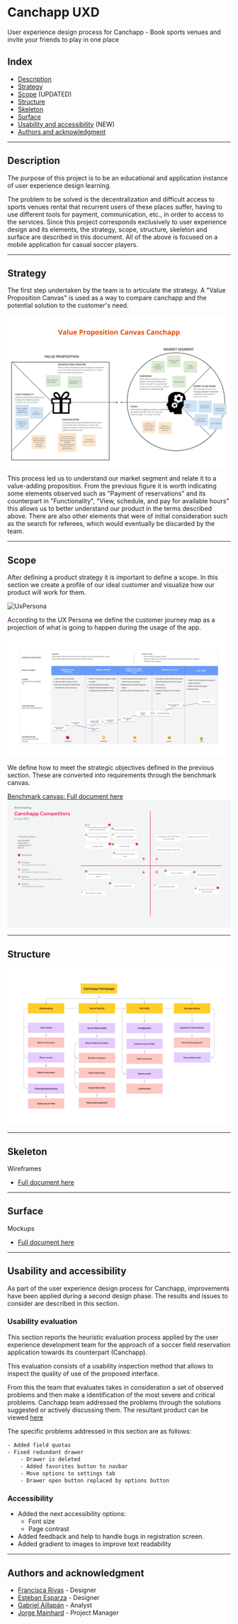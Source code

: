 # Canchapp UXD
User experience design process for Canchapp - Book sports venues and invite your friends to play in one place

## Index
- [Description](#description)
- [Strategy](#strategy)
- [Scope](#scope) (UPDATED)
- [Structure](#structure)
- [Skeleton](#skeleton)
- [Surface](#surface)
- [Usability and accessibility](#usability-and-accessibility) (NEW)
- [Authors and acknowledgment](#authors-and-acknowledgment)

---

## Description
The purpose of this project is to be an educational and application instance of user experience design learning.

The problem to be solved is the decentralization and difficult access to sports venues rental that recurrent
users of these places suffer, having to use different tools for payment, communication, etc., in order to access to the services. 
Since this project corresponds exclusively to user experience design and its elements, the strategy, scope, structure, skeleton and surface are described in this document.
All of the above is focused on a mobile application for casual soccer players.

---

## Strategy
The first step undertaken by the team is to articulate the strategy. A "Value Proposition Canvas" is used as a way to compare canchapp and the potential solution to the customer's need.

![ValuePropositionCanvas](deliverables/ValuePropositionCanvas.png)

This process led us to understand our market segment and relate it to a value-adding proposition. From the previous figure it is worth indicating some elements observed such as "Payment of reservations" and its counterpart in "Functionality", "View, schedule, and pay for available hours" this allows us to better understand our product in the terms described above. There are also other elements that were of initial consideration such as the search for referees, which would eventually be discarded by the team.

---

## Scope
After defining a product strategy it is important to define a scope. In this section we create a profile of our ideal customer and visualize how our product will work for them.

![UxPersona](deliverables/UxPersona.png)

According to the UX Persona we define the customer journey map as a projection of what is going to happen during the usage of the app.

![CJM](deliverables/CJM.png)

We define how to meet the strategic objectives defined in the previous section. These are converted into requirements through the benchmark canvas.

[Benchmark canvas: Full document here](deliverables/BenchmarkCanvas.pdf)
![BenchmarkCanvas](deliverables/BenchmarkCanvas.png)

---

## Structure
![NavigationDiagram](deliverables/NavigationDiagram.png)

---

## Skeleton
Wireframes
- [Full document here](deliverables/Wireframes.pdf)

---

## Surface

Mockups
- [Full document here](deliverables/Mockups.pdf)

---

## Usability and accessibility
As part of the user experience design process for Canchapp, improvements have been applied during a second design phase. The results and issues to consider are described in this section.

### Usability evaluation
This section reports the heuristic evaluation process applied by the user experience development team for the approach of a soccer field reservation application towards its counterpart (Canchapp).

This evaluation consists of a usability inspection method that allows to inspect the quality of use of the proposed interface.

From this the team that evaluates takes in consideration a set of observed problems and then make a identification of the most severe and critical problems. Canchapp team addressed the problems through the solutions suggested or actively discussing them. The resultant product can be viewed [here](deliverables/MockupsImprovements.pdf)

The specific problems addressed in this section are as follows:
```
- Added field quotas
- Fixed redundant drawer
    - Drawer is deleted
    - Added favorites button to navbar
    - Move options to settings tab
    - Drawer open button replaced by options button
```

### Accessibility
- Added the next accessibility options:
    - Font size
    - Page contrast
- Added feedback and help to handle bugs in registration screen.
- Added gradient to images to improve text readability

---

## Authors and acknowledgment
- [Francisca Rivas](https://github.com/PanchiAnubis) - Designer
- [Esteban Esparza](https://github.com/Esteb4nx) - Designer
- [Gabriel Aillapán](https://github.com/GabeASM) - Analyst
- [Jorge Mainhard](https://github.com/jmainhard) - Project Manager

